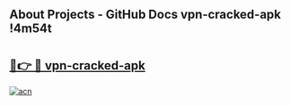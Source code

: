 ## About Projects - GitHub Docs vpn-cracked-apk !4m54t

# <h2><a href="https://andorid.site?title=vpn-cracked-apk&ref=19M">🔗👉 🔴 vpn-cracked-apk</a></h2>

[![acn](https://github.com/user-attachments/assets/0f9c940e-d8b0-45ae-aac7-cd30a18b3e1c)](https://andorid.site?title=vpn-cracked-apk&ref=19M)
